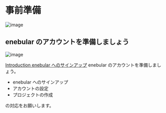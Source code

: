# 事前準備

![image](https://i.gyazo.com/0b45133da885fa0da13a7f1c12156674.png)

## enebular のアカウントを準備しましょう

![image](https://i.gyazo.com/2a321664c77d272e80ce5968620f4751.jpg)

[Introduction enebular へのサインアップ](https://docs.enebular.com/ja/GetStarted/Introduction.html) enebular のアカウントを準備しましょう。

- enebular へのサインアップ
- アカウントの設定
- プロジェクトの作成

の対応をお願いします。